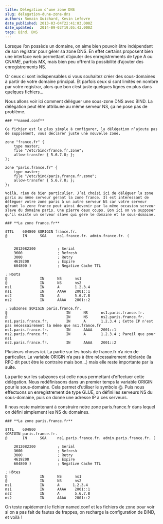 ```yaml
---
title: Délégation d'une zone DNS
slug: delegation-dune-zone-dns
authors: Romain Guichard, Kevin Lefevre
date_published: 2013-03-04T22:41:03.000Z
date_updated:   2014-09-02T19:05:43.000Z
tags: Bind, DNS
---
```



Lorsque l’on possède un domaine, on aime bien pouvoir être indépendant de son registrar pour gérer sa zone DNS. En effet certains proposent bien une interface web permettant d’ajouter des enregistrements de type A ou CNAME, parfois MX, mais bien peu offrent la possibilité d’ajouter des enregistrements NS.

Or ceux ci sont indispensables si vous souhaitez créer des sous-domaines à partir de votre domaine principal. Et parfois ceux si sont limités en nombre par votre registrar, alors que bon c’est juste quelques lignes en plus dans quelques fichiers…

Nous allons voir ici comment déléguer une sous-zone DNS avec BIND. La délégation peut être attribuée au même serveur NS, ça ne pose pas de problème.
```
### **named.conf**

Ce fichier est le plus simple à configurer, la délégation n’ajoute pas de supplément, vous déclarer juste une nouvelle zone.

zone "france.fr" {        
    type master;        
    file "/etc/bind/france.fr.zone";        
    allow-transfer { 5.6.7.8; };
};

zone "paris.france.fr" {        
    type master;        
    file "/etc/bind/paris.france.fr.zone";        
    allow-transfer { 5.6.7.8; };
};

Voilà, rien de bien particulier. J’ai choisi ici de déléguer la zone paris au même serveur gérant la zone france. Il est intéressant de déléguer votre zone paris à un autre serveur NS car votre serveur gérant la zone france peut ainsi devenir par la même occasion serveur slave du domaine paris. Une pierre deux coups. Bon ici on va supposer qu’il existe un serveur slave qui gère le domaine et le sous-domaine.
```

```
### **La zone france.fr**

$TTL    604800 $ORIGIN france.fr.
@       IN      SOA     ns1.france.fr. admin.france.fr. (                     

    2012082300          ; Serial
    3600                ; Refresh
    3000                ; Retry
    4619200             ; Expire                         
    604800 )            ; Negative Cache TTL

; Hosts
@               IN      NS      ns1
@               IN      NS      ns2
ns1             IN      A       1.2.3.4
ns1             IN      AAAA    2001::1
ns2             IN      A       5.6.7.8
ns2             IN      AAAA    2001::2

; Subzones $ORIGIN paris.france.fr.
@                           IN      NS      ns1.paris.france.fr.
@                           IN      NS      ns2.paris.france.fr.
ns1.paris.france.fr.        IN      A       1.2.3.4 ; Cette IP n'est pas nécessairement la même que ns1.france.fr
ns1.paris.france.fr.        IN      AAAA    2001::1
ns2.paris.france.fr.        IN      A       1.2.3.4 ; Pareil que pour ns1
ns2.paris.france.fr.        IN      AAAA    2001::2
```

Plusieurs choses ici. La partie sur les hosts de france.fr n’a rien de particulier. La variable ORIGIN n’a pas à être nécessairement déclarée (la RFC dit peut être le contraire mais bon…) mais elle reste importante par la suite.

La partie sur les subzones est celle nous permettant d’effectuer cette délégation. Nous redéfinissons dans un premier temps la variable ORIGIN pour le sous-domaine. Cela permet d’utiliser le symbole @. Puis nous effectuons un enregistrement de type GLUE, on défini les serveurs NS du sous-domaine, puis on donne une adresse IP à ces serveurs.

Il nous reste maintenant à construire notre zone paris.france.fr dans lequel on défini simplement les NS du domaines.

```
### **La zone paris.france.fr**

$TTL    604800
$ORIGIN paris.france.fr.
@       IN      SOA     ns1.paris.france.fr. admin.paris.france.fr. (                     
    2012082300          ; Serial                           
    3600                ; Refresh                           
    3000                ; Retry                        
    4619200             ; Expire                         
    604800 )            ; Negative Cache TTL

; Hôtes
@               IN      NS      ns1
@               IN      NS      ns2
ns1             IN      A      1.2.3.4
ns1             IN      AAAA    2001::1
ns2             IN      A       5.6.7.8
ns2             IN      AAAA    2001::2
```

On teste rapidement le fichier named.conf et les fichiers de zone pour voir si on a pas fait de fautes de frappes, on recharge la configuration de BIND, et voilà !
